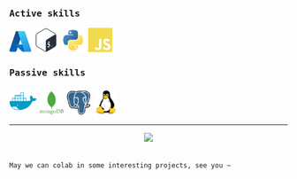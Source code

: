### <tt>Active skills</tt>

<section>
  <div>
     <img src="https://github.com/devicons/devicon/blob/master/icons/azure/azure-original.svg" title="Azure" **alt="Azure icon" width="40" height="40"/>
      <img src="https://github.com/devicons/devicon/blob/master/icons/bash/bash-original.svg" title="Bash Scripting" **alt="Bash icon" width="45" height="45"/>
        <img src="https://github.com/devicons/devicon/blob/master/icons/python/python-original.svg" title="Python oriented to Data Science" **alt="Python programming language" width="45" height="45x"/>
      <img src="https://github.com/devicons/devicon/blob/master/icons/javascript/javascript-plain.svg" **alt="JavaScript" title="Web Development language" width="45" height="45"/>
  
  </div>
</section>

### <tt>Passive skills</tt>

<section>
  <div>
     <img src="https://github.com/devicons/devicon/blob/master/icons/docker/docker-plain.svg" title="Docker" **alt="Docker icon" width="50" height="50"/>
        <img src="https://github.com/devicons/devicon/blob/master/icons/mongodb/mongodb-plain-wordmark.svg" title="Mongo DB" **alt="Mongo DB, non relational DB" width="45" height="45x"/>
      <img src="https://github.com/devicons/devicon/blob/master/icons/postgresql/postgresql-original.svg" title="PostgreSQL" **alt="Relational database" width="45" height="45x"/>
    <img src="https://github.com/devicons/devicon/blob/master/icons/linux/linux-original.svg" title="GNU Linux" **alt="Linux OS" width="45" height="45x"/>
  </div>
</section>

---

<!--<a href="http://www.github.com/StanDoge"><img src="https://activity-graph.herokuapp.com/graph?username=StanDoge&bg_color=1c1917&color=ffffff&line=0891b2&point=ffffff&area_color=1c1917&area=true&hide_border=true&custom_title=GitHub%20Commits%20Graph" alt="GitHub Commits Graph" /></a>-->

<div>
  <div id="badge" align="center">
<!--     <img src="https://i.imgur.com/VOq3qUI.gif" width="300"/>  -->
    <img src="https://i.imgur.com/V4a4ehh.jpg" />
    <!-- <img src="https://i.imgur.com/Zzmm8bm.gif" alt="Japanese dog gif" width="300">-->
  </div>
  <br>
<!--   <div id="badges" align="center">
    <a  href="https://www.linkedin.com/in/stanley-melgar-774662231/" target="_blank">
    <img src="https://img.shields.io/badge/LinkedIn-blue?style=for-the-badge&logo=linkedin&logoColor=white" alt="LinkedIn Badge"/>
    </a>
  </div> -->
</div>  

<!-- <div align="center">
  <img height="50%" width="auto" src ="https://github-readme-stats.vercel.app/api?username=standoge&show_icons=true&count_private=true&theme=tokyonight&hide_border=true&hide=issues,contribs&bg_color=00000000">
  <img height="50%" width="auto" src ="https://github-readme-stats.vercel.app/api/top-langs/?username=standoge&layout=compact&hide_border=true&theme=tokyonight&bg_color=00000000&langs_count=6&hide=jupyter%20notebook,tex,css,php&exclude_repo=Pacman-AI">
  <img src ="https://github-readme-streak-stats.herokuapp.com?user=standoge&theme=darcula&hide_border=true&background=FFFFFF00">
  <br>
  <br>
</div> -->

<footer>
  <div id="finalMessage">
  
  ```
  May we can colab in some interesting projects, see you ~ 
  ```
 
  </div>
</footer>
